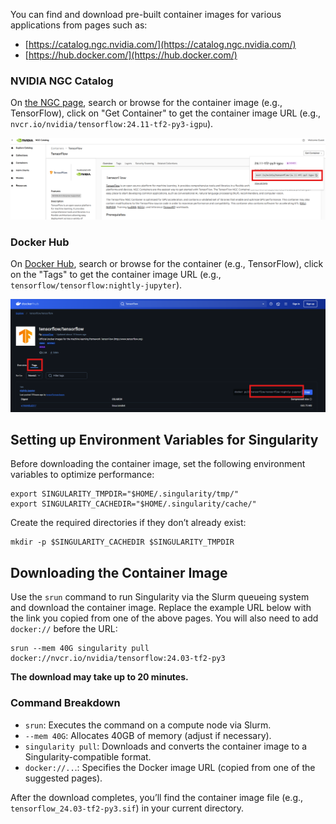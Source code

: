 You can find and download pre-built container images for various applications from pages such as:

* [https://catalog.ngc.nvidia.com/](https://catalog.ngc.nvidia.com/)
* [https://hub.docker.com/](https://hub.docker.com/)

### NVIDIA NGC Catalog

On [the NGC page](https://catalog.ngc.nvidia.com/), search or browse for the container image (e.g., TensorFlow), click on "Get Container" to get the container image URL (e.g., `nvcr.io/nvidia/tensorflow:24.11-tf2-py3-igpu`). 

![Screenshot of NGC](/assets/img/ai-lab/download-image-1.png)

### Docker Hub

On [Docker Hub](https://hub.docker.com/), search or browse for the container (e.g., TensorFlow), click on the "Tags" to get the container image URL (e.g., `tensorflow/tensorflow:nightly-jupyter`).

![Screenshot of Docker Hub](/assets/img/ai-lab/download-image-2.png)

## Setting up Environment Variables for Singularity

Before downloading the container image, set the following environment variables to optimize performance:

```
export SINGULARITY_TMPDIR="$HOME/.singularity/tmp/"
export SINGULARITY_CACHEDIR="$HOME/.singularity/cache/"
```

Create the required directories if they don’t already exist:

```
mkdir -p $SINGULARITY_CACHEDIR $SINGULARITY_TMPDIR
```

## Downloading the Container Image

Use the `srun` command to run Singularity via the Slurm queueing system and download the container image. Replace the example URL below with the link you copied from one of the above pages. You will also need to add `docker://` before the URL:

```
srun --mem 40G singularity pull docker://nvcr.io/nvidia/tensorflow:24.03-tf2-py3
```

**The download may take up to 20 minutes.**

### Command Breakdown

* `srun`: Executes the command on a compute node via Slurm.
* `--mem 40G`: Allocates 40GB of memory (adjust if necessary).
* `singularity pull`: Downloads and converts the container image to a Singularity-compatible format.
* `docker://..`.: Specifies the Docker image URL (copied from one of the suggested pages).

After the download completes, you’ll find the container image file (e.g., `tensorflow_24.03-tf2-py3.sif`) in your current directory.